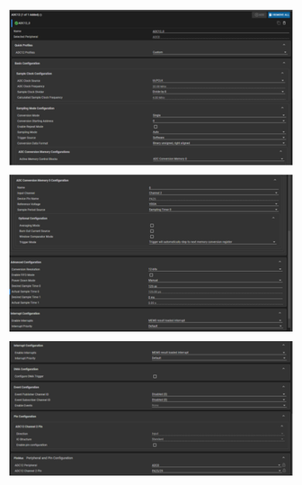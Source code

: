 




![ADC 1](https://github.com/diegovergacas/gaugit/blob/main/ACD_CSV/ADC_1.png)



![ADC 2](https://github.com/diegovergacas/gaugit/blob/main/ACD_CSV/ADC_2.png)


![ADC 3](https://github.com/diegovergacas/gaugit/blob/main/ACD_CSV/ADC_3.png)
